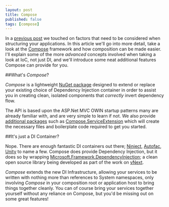 ```yaml
---
layout: post
title: Compose
published: false
tags: [compose]
---
```


In a [previous post](http://blog.devbot.net/composition) we touched on factors that need to be considered when structuring your applications. In this article we'll go into more detail, take a look at the [Compose] framework and how composition can be made easier. I'll explain some of the more _advanced_ concepts involved when taking a look at IoC, not just DI, and we'll introduce some neat additional features Compose can provide for you.

##What's _Compose_?

_Compose_ is a lightweight [NuGet package] designed to extend or replace your existing choice of Dependency Injection container in order to assist you in creating clean, isolated components that _correctly_ invert dependency flow.

The API is based upon the ASP.Net MVC OWIN startup patterns many are already familiar with, and are very simple to learn if not. We also provide [additional packages] such as [Compose.ServiceExtension] which will create the necessary files and boilerplate code required to get you started.

##It's just a DI Container?

Nope. There are enough fantastic DI containers out there; [Ninject], [Autofac], [Unity] to name a few. Compose does provide Dependency Injection, but it does so by wrapping [Microsoft.Framework.DependencyInjection]; a clean open source library being developed as part of the work on [vNext].

_Compose_ extends the new DI Infrastructure, allowing your services to be written with nothing more than references to System namespaces, only involving _Compose_ in your composition root or application host to bring things together cleanly. You can of course bring your services together yourself without any reliance on Compose, but you'd be missing out on some great features!

  [Compose]: http://github.com/smudge202/compose
  [NuGet package]: http://nuget.org/packages/compose
  [additional packages]: http://www.nuget.org/packages?q=Compose
  [Compose.ServiceExtension]: http://www.nuget.org/packages/Compose.ServiceExtension
  [Ninject]: http://www.ninject.org
  [Autofac]: http://autofac.org
  [Unity]: http://unity.codeplex.com
  [Microsoft.Framework.DependencyInjection]: http://www.nuget.org/packages/microsoft.framework.dependencyinjection
  [vNext]: http://www.asp.net/vnext
